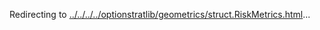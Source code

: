 Redirecting to
[../../../../optionstratlib/geometrics/struct.RiskMetrics.html](../../../../optionstratlib/geometrics/struct.RiskMetrics.html)\...
